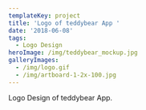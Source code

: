 ```yaml
---
templateKey: project
title: 'Logo of teddybear App '
date: '2018-06-08'
tags:
  - Logo Design
heroImage: /img/teddybear_mockup.jpg
galleryImages:
  - /img/logo.gif
  - /img/artboard-1-2x-100.jpg
---
```

Logo Design of teddybear App.
